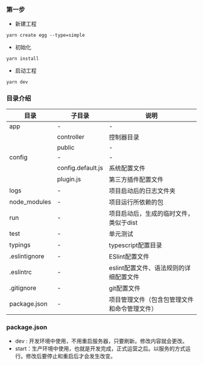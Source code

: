 ### 第一步
* 新建工程
```
yarn create egg --type=simple
```
* 初始化
```
yarn install
```
* 启动工程
```
yarn dev
```
### 目录介绍
|  目录         | 子目录         | 说明 |
|  ----         | ----              | ---- |
| app           | -                 | - |
|               | controller        | 控制器目录 |
|               | public            | - |
| config        | -                 | - |
|               | config.default.js | 系统配置文件 |
|               | plugin.js         | 第三方插件配置文件 |
| logs          | -                 | 项目启动后的日志文件夹 |
| node_modules  | -                 | 项目运行所依赖的包 |
| run           | -                 | 项目启动后，生成的临时文件，类似于dist |
| test          | -                 | 单元测试 |
| typings       | -                 | typescript配置目录 |
| .eslintignore | -                 | ESlint配置文件 |
| .eslintrc     | -                 | eslint配置文件、语法规则的详细配置文件 |
| .gitignore    | -                 | git配置文件 |
| package.json  | -                 | 项目管理文件（包含包管理文件和命令管理文件）|

### package.json
* dev : 开发环境中使用，不用重启服务器，只要刷新。修改内容就会更改。
* start：生产环境中使用，也就是开发完成，正式运营之后。以服务的方式运行。修改后要停止和重启后才会发生改变。
